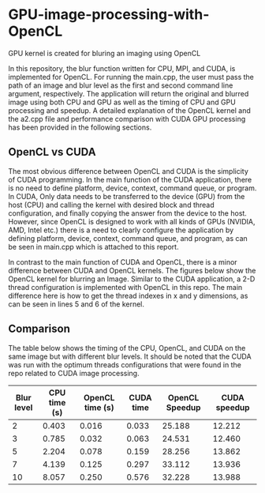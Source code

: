 # GPU-image-processing-with-OpenCL
GPU kernel is created for bluring an imaging using OpenCL

In this repository, the blur function written for CPU, MPI, and CUDA, is implemented for OpenCL. For running the main.cpp, the user must pass the path of an image and blur level as the first and second command line argument, respectively. The application will return the original and blurred image using both CPU and GPU as well as the timing of CPU and GPU processing and speedup. A detailed explanation of the OpenCL kernel and the a2.cpp file and performance comparison with CUDA GPU processing has been provided in the following sections.

## OpenCL vs CUDA
The most obvious difference between OpenCL and CUDA is the simplicity of CUDA programming. In the main function of the CUDA application, there is no need to define platform, device, context, command queue, or program. In CUDA, Only data needs to be transferred to the device (GPU) from the host (CPU) and calling the kernel with desired block and thread configuration, and finally copying the answer from the device to the host. However, since OpenCL is designed to work with all kinds of GPUs (NVIDIA, AMD, Intel etc.) there is a need to clearly configure the application by defining platform, device, context, command queue, and program, as can be seen in main.cpp which is attached to this report.

In contrast to the main function of CUDA and OpenCL, there is a minor difference between CUDA and OpenCL kernels. The figures below show the OpenCL kernel for blurring an Image. Similar to the CUDA application, a 2-D thread configuration is implemented with OpenCL in this repo. The main difference here is how to get the thread indexes in x and y dimensions, as can be seen in lines 5 and 6 of the kernel.

## Comparison

The table below shows the timing of the CPU, OpenCL, and CUDA on the same image but with different blur levels. It should be noted that the CUDA was run with the optimum threads configurations that were found in the repo related to CUDA image processing.

|     Blur   level    |     CPU   time (s)    |     OpenCL   time (s)    |     CUDA   time    |     OpenCL   Speedup    |     CUDA   speedup    |
|---------------------|-----------------------|--------------------------|--------------------|-------------------------|-----------------------|
|     2               |     0.403             |     0.016                |     0.033          |     25.188              |     12.212            |
|     3               |     0.785             |     0.032                |     0.063          |     24.531              |     12.460            |
|     5               |     2.204             |     0.078                |     0.159          |     28.256              |     13.862            |
|     7               |     4.139             |     0.125                |     0.297          |     33.112              |     13.936            |
|     10              |     8.057             |     0.250                |     0.576          |     32.228              |     13.988            |
